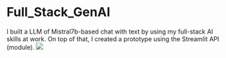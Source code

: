 # Full_Stack_GenAI
I built a LLM of Mistral7b-based chat with text by using my full-stack AI skills at work. On top of that, I created a prototype using the Streamlit API (module).
<img src="https://t.bkit.co/w_665f37db00d1f.gif" />
